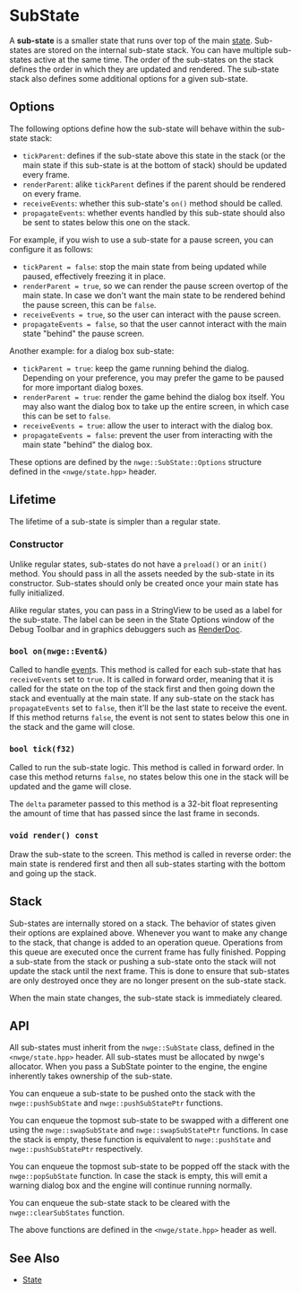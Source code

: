 # SubState

A **sub-state** is a smaller state that runs over top of the main
[state](State). Sub-states are stored on the internal sub-state stack. You can
have multiple sub-states active at the same time. The order of the sub-states on
the stack defines the order in which they are updated and rendered. The
sub-state stack also defines some additional options for a given sub-state.

## Options

The following options define how the sub-state will behave within the sub-state
stack:

* `tickParent`: defines if the sub-state above this state in the stack (or the
  main state if this sub-state is at the bottom of stack) should be updated
  every frame.
* `renderParent`: alike `tickParent` defines if the parent should be rendered on
  every frame.
* `receiveEvents`: whether this sub-state's `on()` method should be called.
* `propagateEvents`: whether events handled by this sub-state should also be
  sent to states below this one on the stack.

For example, if you wish to use a sub-state for a pause screen, you can
configure it as follows:

* `tickParent = false`: stop the main state from being updated while paused,
  effectively freezing it in place.
* `renderParent = true`, so we can render the pause screen overtop of the main
  state. In case we don't want the main state to be rendered behind the pause
  screen, this can be `false`.
* `receiveEvents = true`, so the user can interact with the pause screen.
* `propagateEvents = false`, so that the user cannot interact with the main
  state "behind" the pause screen.

Another example: for a dialog box sub-state:

* `tickParent = true`: keep the game running behind the dialog. Depending on
  your preference, you may prefer the game to be paused for more important
  dialog boxes.
* `renderParent = true`: render the game behind the dialog box itself. You may
  also want the dialog box to take up the entire screen, in which case this can
  be set to `false`.
* `receiveEvents = true`: allow the user to interact with the dialog box.
* `propagateEvents = false`: prevent the user from interacting with the main
  state "behind" the dialog box.

These options are defined by the `nwge::SubState::Options` structure defined in
the `<nwge/state.hpp>` header.

## Lifetime

The lifetime of a sub-state is simpler than a regular state.

### Constructor

Unlike regular states, sub-states do not have a `preload()` or an `init()`
method. You should pass in all the assets needed by the sub-state in its
constructor. Sub-states should only be created once your main state has fully
initialized.

Alike regular states, you can pass in a StringView to be used as a label for the
sub-state. The label can be seen in the State Options window of the Debug
Toolbar and in graphics debuggers such as [RenderDoc].

### `bool on(nwge::Event&)`

Called to handle [event](Event)s. This method is called for each sub-state that
has `receiveEvents` set to `true`. It is called in forward order, meaning that
it is called for the state on the top of the stack first and then going down the
stack and eventually at the main state. If any sub-state on the stack has
`propagateEvents` set to `false`, then it'll be the last state to receive the
event. If this method returns `false`, the event is not sent to states below
this one in the stack and the game will close.

### `bool tick(f32)`

Called to run the sub-state logic. This method is called in forward order. In
case this method returns `false`, no states below this one in the stack will be
updated and the game will close.

The `delta` parameter passed to this method is a 32-bit float representing the
amount of time that has passed since the last frame in seconds.

### `void render() const`

Draw the sub-state to the screen. This method is called in reverse order: the
main state is rendered first and then all sub-states starting with the bottom
and going up the stack.

## Stack

Sub-states are internally stored on a stack. The behavior of states given their
options are explained above. Whenever you want to make any change to the stack,
that change is added to an operation queue. Operations from this queue are
executed once the current frame has fully finished. Popping a sub-state from the
stack or pushing a sub-state onto the stack will not update the stack until the
next frame. This is done to ensure that sub-states are only destroyed once they
are no longer present on the sub-state stack.

When the main state changes, the sub-state stack is immediately cleared.

## API

All sub-states must inherit from the `nwge::SubState` class, defined in the
`<nwge/state.hpp>` header. All sub-states must be allocated by nwge's allocator.
When you pass a SubState pointer to the engine, the engine inherently takes
ownership of the sub-state.

You can enqueue a sub-state to be pushed onto the stack with the
`nwge::pushSubState` and `nwge::pushSubStatePtr` functions.

You can enqueue the topmost sub-state to be swapped with a different one using
the `nwge::swapSubState` and `nwge::swapSubStatePtr` functions. In case the
stack is empty, these function is equivalent to `nwge::pushState` and
`nwge::pushSubStatePtr` respectively.

You can enqueue the topmost sub-state to be popped off the stack with the
`nwge::popSubState` function. In case the stack is empty, this will emit a
warning dialog box and the engine will continue running normally.

You can enqueue the sub-state stack to be cleared with the
`nwge::clearSubStates` function.

The above functions are defined in the `<nwge/state.hpp>` header as well.

## See Also

* [State](State)

[RenderDoc]: https://renderdoc.org/
